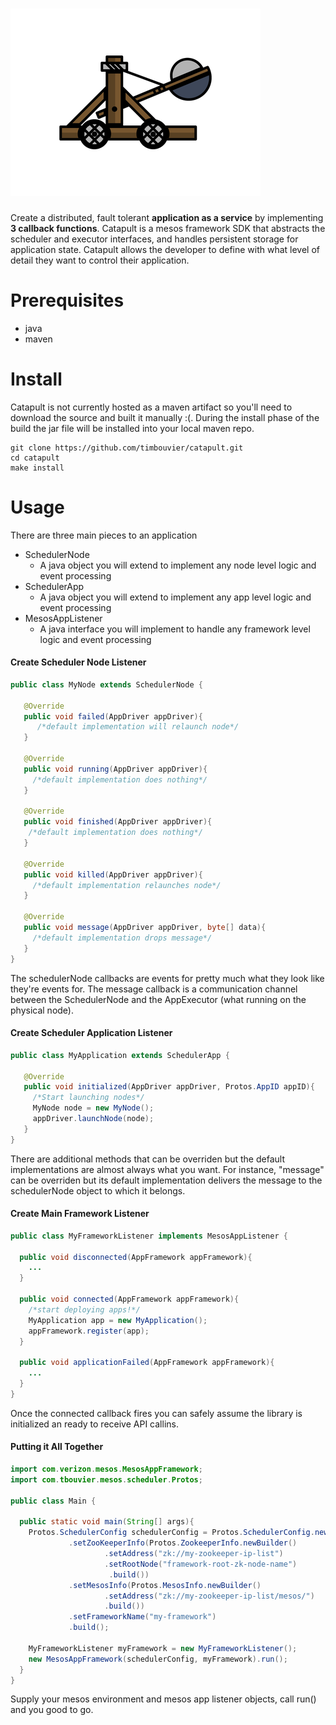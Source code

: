 # ![catapult](media/catapult.png)
Create a distributed, fault tolerant **application as a service** by implementing **3 callback functions**. Catapult is a mesos framework SDK that abstracts the scheduler and executor interfaces, and handles persistent storage for application state. Catapult allows the developer to define with what level of detail they want to control their application.

# Prerequisites
- java
- maven

# Install
Catapult is not currently hosted as a maven artifact so you'll need to download the source and built it manually :(. During the install phase of the build the jar file will be installed into your local maven repo.
```
git clone https://github.com/timbouvier/catapult.git
cd catapult
make install
```

# Usage
There are three main pieces to an application
  - SchedulerNode
    - A java object you will extend to implement any node level logic and event processing
  - SchedulerApp
    - A java object you will extend to implement any app level logic and event processing
  - MesosAppListener
    - A java interface you will implement to handle any framework level logic and event processing

#### Create Scheduler Node Listener
```java
public class MyNode extends SchedulerNode {

   @Override
   public void failed(AppDriver appDriver){
      /*default implementation will relaunch node*/
   }
   
   @Override
   public void running(AppDriver appDriver){
     /*default implementation does nothing*/
   }
   
   @Override
   public void finished(AppDriver appDriver){
    /*default implementation does nothing*/
   }
   
   @Override
   public void killed(AppDriver appDriver){
     /*default implementation relaunches node*/
   }
   
   @Override 
   public void message(AppDriver appDriver, byte[] data){
     /*default implementation drops message*/
   }
}
```
The schedulerNode callbacks are events for pretty much what they look like they're events for. The message callback is a communication channel between the SchedulerNode and the AppExecutor (what running on the physical node).

#### Create Scheduler Application Listener
```java
public class MyApplication extends SchedulerApp {
  
   @Override
   public void initialized(AppDriver appDriver, Protos.AppID appID){
     /*Start launching nodes*/
     MyNode node = new MyNode();
     appDriver.launchNode(node);
   }
}
```
There are additional methods that can be overriden but the default implementations are almost always what you want. For instance, "message" can be overriden but its default implementation delivers the message to the schedulerNode object to which it belongs.

#### Create Main Framework Listener
```java
public class MyFrameworkListener implements MesosAppListener {
  
  public void disconnected(AppFramework appFramework){
    ...
  }
  
  public void connected(AppFramework appFramework){
    /*start deploying apps!*/
    MyApplication app = new MyApplication();
    appFramework.register(app);
  }
  
  public void applicationFailed(AppFramework appFramework){
    ...
  }
}
```
Once the connected callback fires you can safely assume the library is initialized an ready to receive API callins.

#### Putting it All Together
```java
import com.verizon.mesos.MesosAppFramework;
import com.tbouvier.mesos.scheduler.Protos;

public class Main {

  public static void main(String[] args){
    Protos.SchedulerConfig schedulerConfig = Protos.SchedulerConfig.newBuilder()
             .setZooKeeperInfo(Protos.ZookeeperInfo.newBuilder()
                     .setAddress("zk://my-zookeeper-ip-list")
                     .setRootNode("framework-root-zk-node-name")
                      .build())
             .setMesosInfo(Protos.MesosInfo.newBuilder()
                     .setAddress("zk://my-zookeeper-ip-list/mesos/")
                     .build())
             .setFrameworkName("my-framework")
             .build();
    
    MyFrameworkListener myFramework = new MyFrameworkListener();
    new MesosAppFramework(schedulerConfig, myFramework).run();
  }
}
```
Supply your mesos environment and mesos app listener objects, call run() and you good to go.




